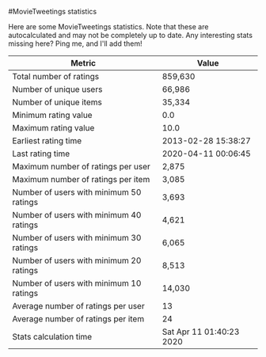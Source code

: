 #MovieTweetings statistics

Here are some MovieTweetings statistics. Note that these are autocalculated and may not be completely up to date. Any interesting stats missing here? Ping me, and I'll add them!

Metric | Value
--- | ---
Total number of ratings                 | 859,630
Number of unique users                  | 66,986
Number of unique items                  | 35,334
Minimum rating value                    | 0.0
Maximum rating value                    | 10.0
Earliest rating time                    | 2013-02-28 15:38:27
Last rating time                        | 2020-04-11 00:06:45
Maximum number of ratings per user      | 2,875
Maximum number of ratings per item      | 3,085
Number of users with minimum 50 ratings | 3,693
Number of users with minimum 40 ratings | 4,621
Number of users with minimum 30 ratings | 6,065
Number of users with minimum 20 ratings | 8,513
Number of users with minimum 10 ratings | 14,030
Average number of ratings per user      | 13
Average number of ratings per item      | 24
Stats calculation time                  | Sat Apr 11 01:40:23 2020

